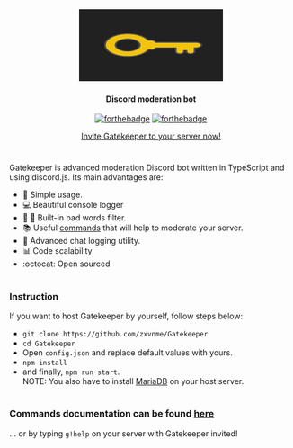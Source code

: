 <div align="center">
<img width="256", height="128" src="resources/logo.png" alt="Gatekeeper logo">
<h4>Discord moderation bot</h4>

[![forthebadge](https://forthebadge.com/images/badges/check-it-out.svg)](https://forthebadge.com)
[![forthebadge](https://forthebadge.com/images/badges/built-with-love.svg)](https://forthebadge.com)
 <div>
 
 [Invite Gatekeeper to your server now!](https://discordapp.com/api/oauth2/authorize?client_id=592788410951794729&permissions=8&scope=bot)
 
 </div>

</div>

#
Gatekeeper is advanced moderation Discord bot written in TypeScript and using discord.js. Its main advantages are:
* :balloon: Simple usage.
* :computer: Beautiful console logger
* 🤬 :no_entry_sign: Built-in bad words filter.
* :books: Useful [commands](https://github.com/zxvnme/Gatekeeper/blob/master/DOCUMENTATION.md) that will help to moderate your server.
* :page_facing_up: Advanced chat logging utility.
* :bar_chart: Code scalability
* :octocat: Open sourced
#
### Instruction
If you want to host Gatekeeper by yourself, follow steps below:
* `git clone https://github.com/zxvnme/Gatekeeper`
* `cd Gatekeeper`
* Open `config.json` and replace default values with yours.
* `npm install`
* and finally, `npm run start`.  
NOTE: You also have to install [MariaDB](https://mariadb.org/) on your host server.
#

### Commands documentation can be found [here](https://github.com/zxvnme/Gatekeeper/blob/master/DOCUMENTATION.md)
... or by typing `g!help` on your server with Gatekeeper invited!
